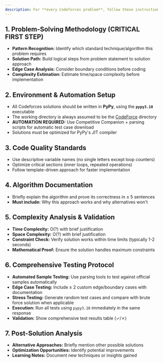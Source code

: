 ```yaml
---
description: For **every Codeforces problem**, follow these instructions
---
```


## 1. Problem-Solving Methodology (CRITICAL FIRST STEP)
- **Pattern Recognition:** Identify which standard technique/algorithm this problem requires
- **Solution Path:** Build logical steps from problem statement to solution approach
- **Edge Case Analysis:** Consider boundary conditions before coding
- **Complexity Estimation:** Estimate time/space complexity before implementation

## 2. Environment & Automation Setup
- All Codeforces solutions should be written in **PyPy**, using the **`pypy3.10`** executable
- The working directory is always assumed to be the [CodeForce](cci:7://file:///Users/jordan/Documents/CodeForce:0:0-0:0) directory
- **AUTOMATION REQUIRED:** Use Competitive Companion + parsing scripts for automatic test case download
- Solutions must be optimized for PyPy's JIT compiler

## 3. Code Quality Standards
- Use descriptive variable names (no single letters except loop counters)
- Optimize critical sections (inner loops, repeated operations)
- Follow template-driven approach for faster implementation

## 4. Algorithm Documentation
- Briefly explain the algorithm and prove its correctness in ≤ 5 sentences
- **Must include:** Why this approach works and why alternatives won't

## 5. Complexity Analysis & Validation
- **Time Complexity:** O(?) with brief justification
- **Space Complexity:** O(?) with brief justification  
- **Constraint Check:** Verify solution works within time limits (typically 1-2 seconds)
- **Mathematical Proof:** Ensure the solution handles maximum constraints

## 6. Comprehensive Testing Protocol
- **Automated Sample Testing:** Use parsing tools to test against official samples automatically
- **Edge Case Testing:** Include ≥ 2 custom edge/boundary cases with documentation
- **Stress Testing:** Generate random test cases and compare with brute force solution when applicable
- **Execution:** Run all tests using `pypy3.10` immediately in the same response
- **Validation:** Show comprehensive test results table (✓/✗)

## 7. Post-Solution Analysis
- **Alternative Approaches:** Briefly mention other possible solutions
- **Optimization Opportunities:** Identify potential improvements
- **Learning Notes:** Document new techniques or insights gained